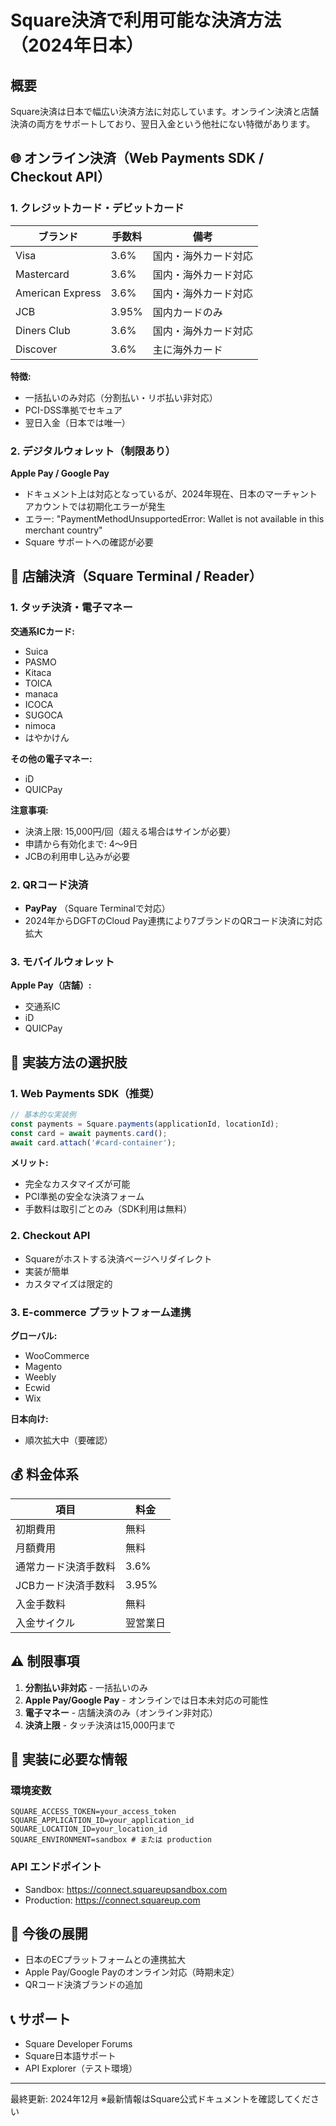 # Square決済で利用可能な決済方法（2024年日本）

## 概要
Square決済は日本で幅広い決済方法に対応しています。オンライン決済と店舗決済の両方をサポートしており、翌日入金という他社にない特徴があります。

## 🌐 オンライン決済（Web Payments SDK / Checkout API）

### 1. クレジットカード・デビットカード
| ブランド | 手数料 | 備考 |
|---------|--------|------|
| Visa | 3.6% | 国内・海外カード対応 |
| Mastercard | 3.6% | 国内・海外カード対応 |
| American Express | 3.6% | 国内・海外カード対応 |
| JCB | 3.95% | 国内カードのみ |
| Diners Club | 3.6% | 国内・海外カード対応 |
| Discover | 3.6% | 主に海外カード |

**特徴:**
- 一括払いのみ対応（分割払い・リボ払い非対応）
- PCI-DSS準拠でセキュア
- 翌日入金（日本では唯一）

### 2. デジタルウォレット（制限あり）
**Apple Pay / Google Pay**
- ドキュメント上は対応となっているが、2024年現在、日本のマーチャントアカウントでは初期化エラーが発生
- エラー: "PaymentMethodUnsupportedError: Wallet is not available in this merchant country"
- Square サポートへの確認が必要

## 🏪 店舗決済（Square Terminal / Reader）

### 1. タッチ決済・電子マネー
**交通系ICカード:**
- Suica
- PASMO
- Kitaca
- TOICA
- manaca
- ICOCA
- SUGOCA
- nimoca
- はやかけん

**その他の電子マネー:**
- iD
- QUICPay

**注意事項:**
- 決済上限: 15,000円/回（超える場合はサインが必要）
- 申請から有効化まで: 4〜9日
- JCBの利用申し込みが必要

### 2. QRコード決済
- **PayPay** （Square Terminalで対応）
- 2024年からDGFTのCloud Pay連携により7ブランドのQRコード決済に対応拡大

### 3. モバイルウォレット
**Apple Pay（店舗）:**
- 交通系IC
- iD
- QUICPay

## 🚀 実装方法の選択肢

### 1. Web Payments SDK（推奨）
```javascript
// 基本的な実装例
const payments = Square.payments(applicationId, locationId);
const card = await payments.card();
await card.attach('#card-container');
```

**メリット:**
- 完全なカスタマイズが可能
- PCI準拠の安全な決済フォーム
- 手数料は取引ごとのみ（SDK利用は無料）

### 2. Checkout API
- Squareがホストする決済ページへリダイレクト
- 実装が簡単
- カスタマイズは限定的

### 3. E-commerce プラットフォーム連携
**グローバル:**
- WooCommerce
- Magento
- Weebly
- Ecwid
- Wix

**日本向け:**
- 順次拡大中（要確認）

## 💰 料金体系

| 項目 | 料金 |
|------|------|
| 初期費用 | 無料 |
| 月額費用 | 無料 |
| 通常カード決済手数料 | 3.6% |
| JCBカード決済手数料 | 3.95% |
| 入金手数料 | 無料 |
| 入金サイクル | 翌営業日 |

## ⚠️ 制限事項

1. **分割払い非対応** - 一括払いのみ
2. **Apple Pay/Google Pay** - オンラインでは日本未対応の可能性
3. **電子マネー** - 店舗決済のみ（オンライン非対応）
4. **決済上限** - タッチ決済は15,000円まで

## 📝 実装に必要な情報

### 環境変数
```env
SQUARE_ACCESS_TOKEN=your_access_token
SQUARE_APPLICATION_ID=your_application_id
SQUARE_LOCATION_ID=your_location_id
SQUARE_ENVIRONMENT=sandbox # または production
```

### API エンドポイント
- Sandbox: https://connect.squareupsandbox.com
- Production: https://connect.squareup.com

## 🔄 今後の展開

- 日本のECプラットフォームとの連携拡大
- Apple Pay/Google Payのオンライン対応（時期未定）
- QRコード決済ブランドの追加

## 📞 サポート

- Square Developer Forums
- Square日本語サポート
- API Explorer（テスト環境）

---

最終更新: 2024年12月
※最新情報はSquare公式ドキュメントを確認してください